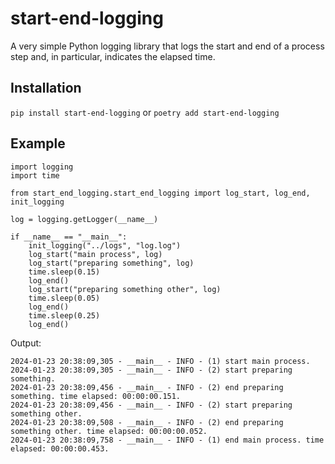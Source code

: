 # start-end-logging

A very simple Python logging library that logs the start and end of a process step and, in particular, indicates the
elapsed time.

## Installation

```pip install start-end-logging``` or ```poetry add start-end-logging```

## Example

```
import logging
import time

from start_end_logging.start_end_logging import log_start, log_end, init_logging

log = logging.getLogger(__name__)

if __name__ == "__main__":
    init_logging("../logs", "log.log")
    log_start("main process", log)
    log_start("preparing something", log)
    time.sleep(0.15)
    log_end()
    log_start("preparing something other", log)
    time.sleep(0.05)
    log_end()
    time.sleep(0.25)
    log_end()
```

Output:

```
2024-01-23 20:38:09,305 - __main__ - INFO - (1) start main process.
2024-01-23 20:38:09,305 - __main__ - INFO - (2) start preparing something.
2024-01-23 20:38:09,456 - __main__ - INFO - (2) end preparing something. time elapsed: 00:00:00.151.
2024-01-23 20:38:09,456 - __main__ - INFO - (2) start preparing something other.
2024-01-23 20:38:09,508 - __main__ - INFO - (2) end preparing something other. time elapsed: 00:00:00.052.
2024-01-23 20:38:09,758 - __main__ - INFO - (1) end main process. time elapsed: 00:00:00.453.
```

